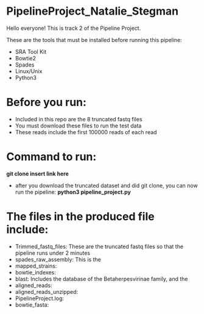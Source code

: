 # PipelineProject_Natalie_Stegman

Hello everyone! This is track 2 of the Pipeline Project.

These are the tools that must be installed before running this pipeline:
  - SRA Tool Kit
  - Bowtie2
  - Spades
  - Linux/Unix
  - Python3

# Before you run:
  - Included in this repo are the 8 truncated fastq files
  - You must download these files to run the test data
  - These reads include the first 100000 reads of each read

# Command to run:
**git clone insert link here**
- after you download the truncated dataset and did git clone, you can now run the pipeline:
            **python3 pipeline_project.py**
  
# The files in the produced file include:
  - Trimmed_fastq_files: These are the truncated fastq files so that the pipeline runs under 2 minutes
  - spades_raw_assembly: This is the 
  - mapped_strains:
  - bowtie_indexes:
  - blast: Includes the database of the Betaherpesvirinae family, and the
  - aligned_reads:
  - aligned_reads_unzipped:
  - PipelineProject.log:
  - bowtie_fasta:
